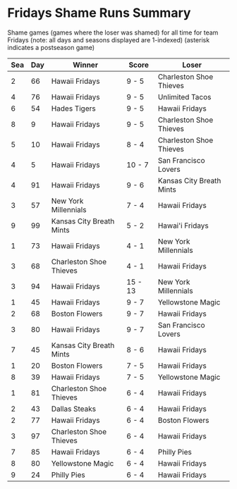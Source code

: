# Fridays Shame Runs Summary



Shame games (games where the loser was shamed) for all time for team Fridays (note: all days and seasons displayed are 1-indexed) (asterisk indicates a postseason game)


| Sea | Day | Winner | Score | Loser | 
| ------ |------ |------ |------ |------ |
| 2 | 66 | Hawaii Fridays | 9 - 5 | Charleston Shoe Thieves | 
| 4 | 76 | Hawaii Fridays | 9 - 5 | Unlimited Tacos | 
| 6 | 54 | Hades Tigers | 9 - 5 | Hawaii Fridays | 
| 8 | 9 | Hawaii Fridays | 9 - 5 | Charleston Shoe Thieves | 
| 5 | 10 | Hawaii Fridays | 8 - 4 | Charleston Shoe Thieves | 
| 4 | 5 | Hawaii Fridays | 10 - 7 | San Francisco Lovers | 
| 4 | 91 | Hawaii Fridays | 9 - 6 | Kansas City Breath Mints | 
| 3 | 57 | New York Millennials | 7 - 4 | Hawaii Fridays | 
| 9 | 99 | Kansas City Breath Mints | 5 - 2 | Hawai'i Fridays | 
| 1 | 73 | Hawaii Fridays | 4 - 1 | New York Millennials | 
| 3 | 68 | Charleston Shoe Thieves | 4 - 1 | Hawaii Fridays | 
| 3 | 94 | Hawaii Fridays | 15 - 13 | New York Millennials | 
| 1 | 45 | Hawaii Fridays | 9 - 7 | Yellowstone Magic | 
| 2 | 68 | Boston Flowers | 9 - 7 | Hawaii Fridays | 
| 3 | 80 | Hawaii Fridays | 9 - 7 | San Francisco Lovers | 
| 7 | 45 | Kansas City Breath Mints | 8 - 6 | Hawaii Fridays | 
| 1 | 20 | Boston Flowers | 7 - 5 | Hawaii Fridays | 
| 8 | 39 | Hawaii Fridays | 7 - 5 | Yellowstone Magic | 
| 1 | 81 | Charleston Shoe Thieves | 6 - 4 | Hawaii Fridays | 
| 2 | 43 | Dallas Steaks | 6 - 4 | Hawaii Fridays | 
| 2 | 77 | Hawaii Fridays | 6 - 4 | Boston Flowers | 
| 3 | 97 | Charleston Shoe Thieves | 6 - 4 | Hawaii Fridays | 
| 7 | 85 | Hawaii Fridays | 6 - 4 | Philly Pies | 
| 8 | 80 | Yellowstone Magic | 6 - 4 | Hawaii Fridays | 
| 9 | 24 | Philly Pies | 6 - 4 | Hawaii Fridays | 


